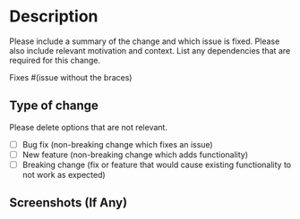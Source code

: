 # Description

Please include a summary of the change and which issue is fixed. Please also include relevant motivation and context. List any dependencies that are required for this change.

Fixes #(issue without the braces)

## Type of change

Please delete options that are not relevant.

- [ ] Bug fix (non-breaking change which fixes an issue)
- [ ] New feature (non-breaking change which adds functionality)
- [ ] Breaking change (fix or feature that would cause existing functionality to not work as expected)

## Screenshots (If Any)
